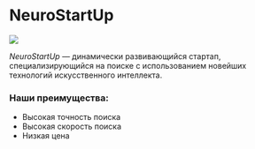 # NeuroStartUp

![](https://netology-code.github.io/git-homeworks/introduction/assets/logo.png)

*NeuroStartUp*  — динамически развивающийся стартап, специализирующийся на поиске с использованием новейших технологий искусственного интеллекта.
  
   
  ### Наши преимущества:

* Высокая точность поиска
* Высокая скорость поиска
* Низкая цена